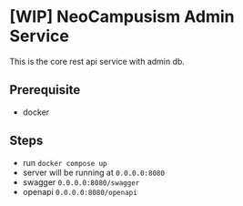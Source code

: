 # [WIP] NeoCampusism Admin Service 

This is the core rest api service with admin db.

## Prerequisite
- docker

## Steps
- run `docker compose up`
- server will be running at `0.0.0.0:8080`
- swagger `0.0.0.0:8080/swagger`
- openapi `0.0.0.0:8080/openapi`

